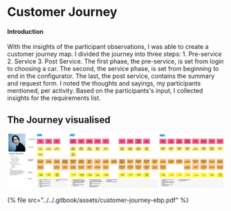 # Customer Journey

#### Introduction

With the insights of the participant observations, I was able to create a customer journey map. I divided the journey into three steps: 1. Pre-service 2. Service 3. Post Service. The first phase, the pre-service, is set from login to choosing a car. The second, the service phase, is set from beginning to end in the configurator. The last, the post service, contains the summary and request form. I noted the thoughts and sayings, my participants mentioned, per activity. Based on the participants's input, I collected insights for the requirements list. 



## The Journey visualised

![](../../.gitbook/assets/image%20%2819%29.png)



{% file src="../../.gitbook/assets/customer-journey-ebp.pdf" %}



